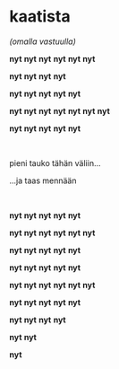 # kaatista
*(omalla vastuulla)*

**nyt** **nyt** **nyt** **nyt** **nyt** **nyt** 

**nyt** **nyt** **nyt** **nyt** 

**nyt** **nyt** **nyt** **nyt** **nyt** 

**nyt** **nyt** **nyt** **nyt** **nyt** **nyt** **nyt** 

**nyt** **nyt** **nyt** **nyt** **nyt** 

&nbsp;

pieni tauko tähän väliin...

...ja taas mennään

&nbsp;

**nyt** **nyt** **nyt** **nyt** **nyt** 

**nyt** **nyt** **nyt** **nyt** **nyt** **nyt** 

**nyt** **nyt** **nyt** **nyt** **nyt** 

**nyt** **nyt** **nyt** **nyt** **nyt** 

**nyt** **nyt** **nyt** **nyt** **nyt** **nyt** 

**nyt** **nyt** **nyt** **nyt** **nyt** 

**nyt** **nyt** **nyt** **nyt** 

**nyt** **nyt** 

**nyt** 